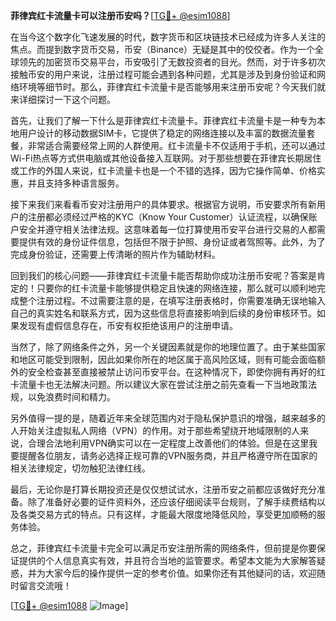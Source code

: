 **菲律宾红卡流量卡可以注册币安吗？**[[TG💪+ @esim1088](https://t.me/s/esim1088)]

在当今这个数字化飞速发展的时代，数字货币和区块链技术已经成为许多人关注的焦点。而提到数字货币交易，币安（Binance）无疑是其中的佼佼者。作为一个全球领先的加密货币交易平台，币安吸引了无数投资者的目光。然而，对于许多初次接触币安的用户来说，注册过程可能会遇到各种问题，尤其是涉及到身份验证和网络环境等细节时。那么，菲律宾红卡流量卡是否能够用来注册币安呢？今天我们就来详细探讨一下这个问题。

首先，让我们了解一下什么是菲律宾红卡流量卡。菲律宾红卡流量卡是一种专为本地用户设计的移动数据SIM卡，它提供了稳定的网络连接以及丰富的数据流量套餐，非常适合需要经常上网的人群使用。红卡流量卡不仅适用于手机，还可以通过Wi-Fi热点等方式供电脑或其他设备接入互联网。对于那些想要在菲律宾长期居住或工作的外国人来说，红卡流量卡也是一个不错的选择，因为它操作简单、价格实惠，并且支持多种语言服务。

接下来我们来看看币安对注册用户的具体要求。根据官方说明，币安要求所有新用户的注册都必须经过严格的KYC（Know Your Customer）认证流程，以确保账户安全并遵守相关法律法规。这意味着每一位打算使用币安平台进行交易的人都需要提供有效的身份证件信息，包括但不限于护照、身份证或者驾照等。此外，为了完成身份验证，还需要上传清晰的照片作为辅助材料。

回到我们的核心问题——菲律宾红卡流量卡能否帮助你成功注册币安呢？答案是肯定的！只要你的红卡流量卡能够提供稳定且快速的网络连接，那么就可以顺利地完成整个注册过程。不过需要注意的是，在填写注册表格时，你需要准确无误地输入自己的真实姓名和联系方式，因为这些信息将直接影响到后续的身份审核环节。如果发现有虚假信息存在，币安有权拒绝该用户的注册申请。

当然了，除了网络条件之外，另一个关键因素就是你的地理位置了。由于某些国家和地区可能受到限制，因此如果你所在的地区属于高风险区域，则有可能会面临额外的安全检查甚至直接被禁止访问币安平台。在这种情况下，即使你拥有再好的红卡流量卡也无法解决问题。所以建议大家在尝试注册之前先查看一下当地政策法规，以免浪费时间和精力。

另外值得一提的是，随着近年来全球范围内对于隐私保护意识的增强，越来越多的人开始关注虚拟私人网络（VPN）的作用。对于那些希望绕开地域限制的人来说，合理合法地利用VPN确实可以在一定程度上改善他们的体验。但是在这里我要提醒各位朋友，请务必选择正规可靠的VPN服务商，并且严格遵守所在国家的相关法律规定，切勿触犯法律红线。

最后，无论你是打算长期投资还是仅仅想试试水，注册币安之前都应该做好充分准备。除了准备好必要的证件资料外，还应该仔细阅读平台规则，了解手续费结构以及各类交易方式的特点。只有这样，才能最大限度地降低风险，享受更加顺畅的服务体验。

总之，菲律宾红卡流量卡完全可以满足币安注册所需的网络条件，但前提是你要保证提供的个人信息真实有效，并且符合当地的监管要求。希望本文能为大家解答疑惑，并为大家今后的操作提供一定的参考价值。如果你还有其他疑问的话，欢迎随时留言交流哦！

[[TG💪+ @esim1088](https://t.me/s/esim1088) ![Image](https://i.postimg.cc/4NQfJmqS/Snipaste-2025-05-13-00-14-12.png)]